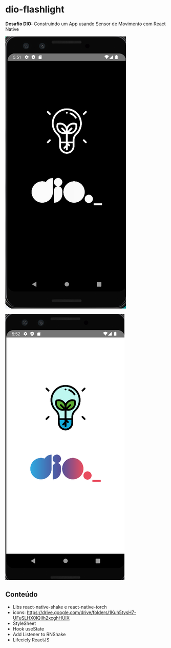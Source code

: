 # dio-flashlight

**Desafio DIO:** Construindo um App usando Sensor de Movimento com React Native

![APK app | Apagado](imgs/prints/acesa.png)

![APK app | Aceso](imgs/prints/apagada.png)

## Conteúdo

- Libs react-native-shake e react-native-torch
- icons: https://drive.google.com/drive/folders/1Kuh5tysH7-UFuSLHX0IQIIh2xcghHUIX
- StyleSheet
- Hook useState
- Add Listener to RNShake
- Lifecicly ReactJS
